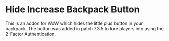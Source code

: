# Hide Increase Backpack Button

This is an addon for WoW which hides the little plus button in your backpack.
The button was added in patch 7.3.5 to lure players into using the 2-Factor Authentication.